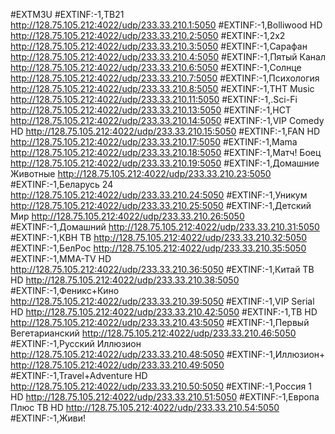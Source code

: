 #EXTM3U
#EXTINF:-1,ТВ21
http://128.75.105.212:4022/udp/233.33.210.1:5050
#EXTINF:-1,Bolliwood HD
http://128.75.105.212:4022/udp/233.33.210.2:5050
#EXTINF:-1,2х2
http://128.75.105.212:4022/udp/233.33.210.3:5050
#EXTINF:-1,Сарафан
http://128.75.105.212:4022/udp/233.33.210.4:5050
#EXTINF:-1,Пятый Канал
http://128.75.105.212:4022/udp/233.33.210.6:5050
#EXTINF:-1,Солнце
http://128.75.105.212:4022/udp/233.33.210.7:5050
#EXTINF:-1,Психология
http://128.75.105.212:4022/udp/233.33.210.8:5050
#EXTINF:-1,ТНТ Music
http://128.75.105.212:4022/udp/233.33.210.11:5050
#EXTINF:-1,.Sci-Fi
http://128.75.105.212:4022/udp/233.33.210.13:5050
#EXTINF:-1,НСТ
http://128.75.105.212:4022/udp/233.33.210.14:5050
#EXTINF:-1,VIP Comedy HD
http://128.75.105.212:4022/udp/233.33.210.15:5050
#EXTINF:-1,FAN HD
http://128.75.105.212:4022/udp/233.33.210.17:5050
#EXTINF:-1,Mama
http://128.75.105.212:4022/udp/233.33.210.18:5050
#EXTINF:-1,Матч! Боец
http://128.75.105.212:4022/udp/233.33.210.19:5050
#EXTINF:-1,Домашние Животные
http://128.75.105.212:4022/udp/233.33.210.23:5050
#EXTINF:-1,Беларусь 24
http://128.75.105.212:4022/udp/233.33.210.24:5050
#EXTINF:-1,Уникум
http://128.75.105.212:4022/udp/233.33.210.25:5050
#EXTINF:-1,Детский Мир
http://128.75.105.212:4022/udp/233.33.210.26:5050
#EXTINF:-1,Домашний
http://128.75.105.212:4022/udp/233.33.210.31:5050
#EXTINF:-1,КВН ТВ
http://128.75.105.212:4022/udp/233.33.210.32:5050
#EXTINF:-1,БелРос
http://128.75.105.212:4022/udp/233.33.210.35:5050
#EXTINF:-1,MMA-TV HD
http://128.75.105.212:4022/udp/233.33.210.36:5050
#EXTINF:-1,Китай ТВ HD
http://128.75.105.212:4022/udp/233.33.210.38:5050
#EXTINF:-1,Феникс+Кино
http://128.75.105.212:4022/udp/233.33.210.39:5050
#EXTINF:-1,VIP Serial HD
http://128.75.105.212:4022/udp/233.33.210.42:5050
#EXTINF:-1,ТВ HD
http://128.75.105.212:4022/udp/233.33.210.43:5050
#EXTINF:-1,Первый Вегетарианский
http://128.75.105.212:4022/udp/233.33.210.46:5050
#EXTINF:-1,Русский Иллюзион
http://128.75.105.212:4022/udp/233.33.210.48:5050
#EXTINF:-1,Иллюзион+
http://128.75.105.212:4022/udp/233.33.210.49:5050
#EXTINF:-1,Travel+Adventure HD
http://128.75.105.212:4022/udp/233.33.210.50:5050
#EXTINF:-1,Россия 1 HD
http://128.75.105.212:4022/udp/233.33.210.51:5050
#EXTINF:-1,Европа Плюс ТВ HD
http://128.75.105.212:4022/udp/233.33.210.54:5050
#EXTINF:-1,Живи!
<!---
Gagaiptv28/Gagaiptv28 is a ✨ special ✨ repository because its `README.md` (this file) appears on your GitHub profile.
You can click the Preview link to take a look at your changes.
--->

